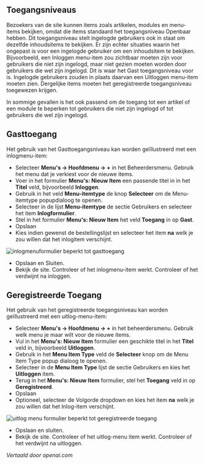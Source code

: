 <!-- Filename: J4.x:Guest_Access / Display title: Gasttoegang  -->

## Toegangs­niveaus

Bezoekers van de site kunnen items zoals artikelen, modules en menu-items bekijken, omdat die items standaard het toegangs­niveau Openbaar hebben. Dit toegangs­niveau stelt ingelogde gebruikers ook in staat om dezelfde inhouds­items te bekijken. Er zijn echter situaties waarin het ongepast is voor een ingelogde gebruiker om een inhoudsitem te bekijken. Bijvoorbeeld, een Inloggen menu-item zou zichtbaar moeten zijn voor gebruikers die niet zijn ingelogd, maar niet gezien moeten worden door gebruikers die wel zijn ingelogd. Dit is waar het Gast toegangs­niveau voor is. Ingelogde gebruikers zouden in plaats daarvan een Uitloggen menu-item moeten zien. Dergelijke items moeten het geregistreerde toegangs­niveau toegewezen krijgen.

In sommige gevallen is het ook passend om de toegang tot een artikel of een module te beperken tot gebruikers die niet zijn ingelogd of tot gebruikers die wel zijn ingelogd.  

## Gasttoegang

Het gebruik van het Gasttoegangsniveau kan worden geïllustreerd met een inlogmenu-item:

- Selecteer **Menu's → Hoofdmenu → +** in het Beheerdersmenu.
  Gebruik het menu dat je verkiest voor de nieuwe items.
- Voer in het formulier **Menu's: Nieuw Item** een passende titel in in het
  **Titel** veld, bijvoorbeeld **Inloggen**.
- Gebruik in het veld **Menu-itemtype** de knop **Selecteer** om de
  Menu-itemtype popupdialoog te openen.
- Selecteer in de lijst **Menu-itemtype** de sectie Gebruikers en selecteer het
  item **Inlogformulier**.
- Stel in het formulier **Menu's: Nieuw Item** het veld **Toegang** in op
  **Gast**.
- Opslaan
- Kies indien gewenst de bestellingslijst en selecteer het item **na**
  welk je zou willen dat het inlogitem verschijnt.

![inlogmenuformulier beperkt tot gasttoegang](../../../en/images/users/guest-access-menu-login.png)

- Opslaan en Sluiten.
- Bekijk de site. Controleer of het inlogmenu-item werkt. Controleer of het
  verdwijnt na inloggen.

## Geregistreerde Toegang

Het gebruik van het geregistreerde toegangsniveau kan worden geïllustreerd met een uitlog-menu-item:

- Selecteer **Menu's → Hoofdmenu → +** in het beheerdersmenu.
  Gebruik welk menu je maar wilt voor de nieuwe items.
- Vul in het **Menu's: Nieuw Item** formulier een geschikte titel in het **Titel** veld in, bijvoorbeeld **Uitloggen**.
- Gebruik in het **Menu Item Type** veld de **Selecteer** knop om de Menu Item Type popup dialoog te openen.
- Selecteer in de **Menu Item Type** lijst de sectie Gebruikers en kies het **Uitloggen** item.
- Terug in het **Menu's: Nieuw Item** formulier, stel het **Toegang** veld in op **Geregistreerd**.
- Opslaan
- Optioneel, selecteer de Volgorde dropdown en kies het item **na** welk je zou willen dat het Inlog-item verschijnt.

![uitlog menu formulier beperkt tot geregistreerde toegang](../../../en/images/users/guest-access-menu-logout.png)

- Opslaan en sluiten.
- Bekijk de site. Controleer of het uitlog-menu item werkt. Controleer of het verdwijnt na uitloggen.

*Vertaald door openai.com*

